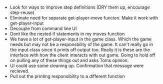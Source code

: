 * Look for ways to improve step definitions (DRY them up, encourage
step-reuse)
* Eliminate need for separate get-player-move funcion.  Make it work with
get-player-input
* Decouple from command line UI
* Dont like the nested if statements in my moves function
* We have a lot of get-player-input in the game class.  Which the game needs
but may not be a responsbility of the game.  It can't really go in the
input class since it prints off output too.  Really it is these are the
interface with how the client interacts with out game.  Going to hold off on
pulling any of these things out and asks Toms opinion.
* UI could use some cleaning up.  Confirmation that message were recieved.
* Pull out the printing responsibility to a different function
